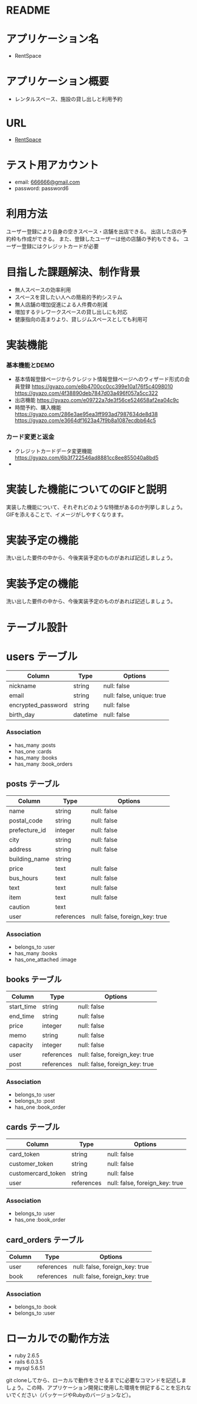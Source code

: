 # README

# アプリケーション名

- RentSpace

# アプリケーション概要

- レンタルスペース、施設の貸し出しと利用予約

# URL

- [RentSpace](URL)

# テスト用アカウント

- email: 666666@gmail.com
- password: password6

# 利用方法

ユーザー登録により自身の空きスペース・店舗を出店できる。
出店した店の予約枠も作成ができる。
また、登録したユーザーは他の店舗の予約もできる。
ユーザー登録にはクレジットカードが必要

# 目指した課題解決、制作背景

- 無人スペースの効率利用
- スペースを貸したい人への簡易的予約システム
- 無人店舗の増加促進による人件費の削減
- 増加するテレワークスペースの貸し出しにも対応
- 健康指向の高まりより、貸しジムスペースとしても利用可

# 実装機能

### 基本機能とDEMO
- 基本情報登録ページからクレジット情報登録ページへのウィザード形式の会員登録
https://gyazo.com/e8b4700cc0cc399e10a176f5c4098010
https://gyazo.com/4f38890deb7847d03a496f057a5cc322
- 出店機能
https://gyazo.com/e09722a7de3f56ce524658af2ea04c9c
- 時間予約、購入機能
https://gyazo.com/286e3ae95ea3ff993ad7987634de8d38
https://gyazo.com/e3664df1623a47f9b8a1087ecdbb64c5

### カード変更と返金
- クレジットカードデータ変更機能
https://gyazo.com/6b3f722546ad8881cc8ee855040a8bd5
- 

# 実装した機能についてのGIFと説明

実装した機能について、それぞれどのような特徴があるのか列挙しましょう。
GIFを添えることで、イメージがしやすくなります。

# 実装予定の機能

洗い出した要件の中から、今後実装予定のものがあれば記述しましょう。

# 実装予定の機能

洗い出した要件の中から、今後実装予定のものがあれば記述しましょう。

# テーブル設計

# users テーブル

| Column              | Type     | Options                   |               
| ------------------- | -------- | ------------------------- |
| nickname            | string   | null: false               |
| email               | string   | null: false, unique: true |
| encrypted_password  | string   | null: false               |
| birth_day           | datetime | null: false               |

### Association

- has_many :posts
- has_one :cards
- has_many :books
- has_many :book_orders


## posts テーブル

| Column            | Type       | Options                        |
| ----------------- | ---------- | ------------------------------ |
| name              | string     | null: false                    |
| postal_code       | string     | null: false                    |
| prefecture_id     | integer    | null: false                    |
| city              | string     | null: false                    |
| address           | string     | null: false                    |
| building_name     | string     |                                |
| price             | text       | null: false                    |
| bus_hours         | text       | null: false                    |
| text              | text       | null: false                    |
| item              | text       | null: false                    |
| caution           | text       |                                |
| user              | references | null: false, foreign_key: true |

### Association

- belongs_to :user
- has_many   :books
- has_one_attached :image

## books テーブル

| Column     | Type       | Options                        |
| ---------  | ---------- | ------------------------------ |
| start_time | string     | null: false                    |
| end_time   | string     | null: false                    |
| price      | integer    | null: false                    |
| memo       | string     | null: false                    |
| capacity   | integer    | null: false                    |
| user       | references | null: false, foreign_key: true |
| post       | references | null: false, foreign_key: true |

### Association

- belongs_to :user
- belongs_to :post
- has_one :book_order

## cards テーブル

| Column            | Type       | Options                        |
| ----------------- | ---------- | ------------------------------ |
| card_token        | string     | null: false                    |
| customer_token    | string     | null: false                    |
| customercard_token| string     | null: false                    |
| user              | references | null: false, foreign_key: true |


### Association

- belongs_to :user
- has_one :book_order

## card_orders テーブル

| Column            | Type       | Options                        |
| ----------------- | ---------- | ------------------------------ |
| user              | references | null: false, foreign_key: true |
| book              | references | null: false, foreign_key: true |

### Association

- belongs_to :book
- belongs_to :user


# ローカルでの動作方法

- ruby 2.6.5
- rails 6.0.3.5
- mysql 5.6.51

git cloneしてから、ローカルで動作をさせるまでに必要なコマンドを記述しましょう。この時、アプリケーション開発に使用した環境を併記することを忘れないでください（パッケージやRubyのバージョンなど）。